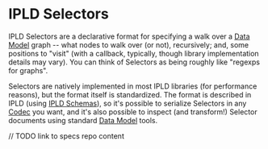 IPLD Selectors
==============

IPLD Selectors are a declarative format for specifying a walk over a [Data Model](/data-model/) graph --
what nodes to walk over (or not), recursively; and, some positions to "visit" (with a callback, typically, though library implementation details may vary).
You can think of Selectors as being roughly like "regexps for graphs".

Selectors are natively implemented in most IPLD libraries (for performance reasons),
but the format itself is standardized.
The format is described in IPLD (using [IPLD Schemas](/schemas/)),
so it's possible to serialize Selectors in any [Codec](/codecs/) you want,
and it's also possible to inspect (and transform!) Selector documents using standard [Data Model](/data-model/) tools.

// TODO link to specs repo content
